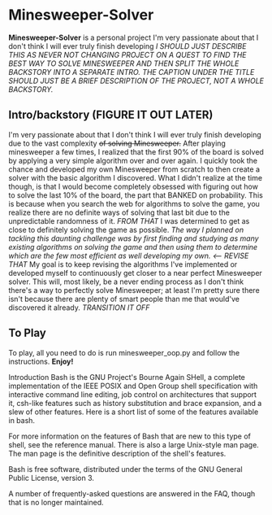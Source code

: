 # Minesweeper-Solver
**Minesweeper-Solver** is a personal project I'm very passionate about that I don't think I will ever truly finish developing
*I SHOULD JUST DESCRIBE THIS AS NEVER NOT CHANGING PROJECT ON A QUEST TO FIND THE BEST WAY TO SOLVE MINESWEEPER AND THEN SPLIT THE WHOLE BACKSTORY INTO A SEPARATE INTRO. THE CAPTION UNDER THE TITLE SHOULD JUST BE A BRIEF DESCRIPTION OF THE PROJECT, NOT A WHOLE BACKSTORY.*

## Intro/backstory (FIGURE IT OUT LATER)
I'm very passionate about that I don't think I will ever truly finish developing due to the vast complexity ~~of solving Minesweeper.~~ After playing minesweeper a few times, I realized that the first 90% of the board is solved by applying a very simple algorithm over and over again. I quickly took the chance and developed my own Minesweeper from scratch to then create a solver with the basic algorithm I discovered. What I didn't realize at the time though, is that I would become completely obsessed with figuring out how to solve the last 10% of the board, the part that BANKED on probability. This is because when you search the web for algorithms to solve the game, you realize there are no definite ways of solving that last bit due to the unpredictable randomness of it. *FROM THAT* I was determined to get as close to definitely solving the game as possible. *The way I planned on tackling this daunting challenge was by first finding and studying as many existing algorithms on solving the game and then using them to determine which are the few most efficient as well developing my own.* *<-- REVISE THAT* My goal is to keep revising the algorithms I've implemented or developed myself to continuously get closer to a near perfect Minesweeper solver. This will, most likely, be a never ending process as I don't think there's a way to perfectly solve Minesweeper; at least I'm pretty sure there isn't because there are plenty of smart people than me that would've discovered it already. *TRANSITION IT OFF*

## To Play
To play, all you need to do is run minesweeper_oop.py and follow the instructions. **Enjoy!**

Introduction
Bash is the GNU Project's Bourne Again SHell, a complete implementation of the IEEE POSIX and Open Group shell specification with interactive command line editing, job control on architectures that support it, csh-like features such as history substitution and brace expansion, and a slew of other features. Here is a short list of some of the features available in bash.

For more information on the features of Bash that are new to this type of shell, see the reference manual. There is also a large Unix-style man page. The man page is the definitive description of the shell's features.

Bash is free software, distributed under the terms of the GNU General Public License, version 3.

A number of frequently-asked questions are answered in the FAQ, though that is no longer maintained.